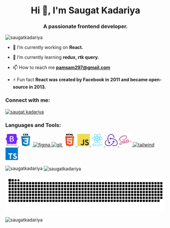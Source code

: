 <h1 align="center">Hi 👋, I'm Saugat Kadariya</h1>
<h3 align="center">A passionate frontend developer.</h3>

<p align="left"> <img src="https://komarev.com/ghpvc/?username=saugatkadariya&label=Profile%20views&color=0e75b6&style=flat" alt="saugatkadariya" /> </p>

- 🔭 I’m currently working on **React.**

- 🌱 I’m currently learning **redux, rtk query.**

- 📫 How to reach me **pamsam297@gmail.com**

- ⚡ Fun fact **React was created by Facebook in 2011 and became open-source in 2013.**

<h3 align="left">Connect with me:</h3>
<p align="left">
<a href="https://linkedin.com/in/saugat kadariya" target="blank"><img align="center" src="https://raw.githubusercontent.com/rahuldkjain/github-profile-readme-generator/master/src/images/icons/Social/linked-in-alt.svg" alt="saugat kadariya" height="30" width="40" /></a>
</p>

<h3 align="left">Languages and Tools:</h3>
<p align="left"> <a href="https://getbootstrap.com" target="_blank" rel="noreferrer"> <img src="https://raw.githubusercontent.com/devicons/devicon/master/icons/bootstrap/bootstrap-plain-wordmark.svg" alt="bootstrap" width="40" height="40"/> </a> <a href="https://www.w3schools.com/css/" target="_blank" rel="noreferrer"> <img src="https://raw.githubusercontent.com/devicons/devicon/master/icons/css3/css3-original-wordmark.svg" alt="css3" width="40" height="40"/> </a> <a href="https://www.figma.com/" target="_blank" rel="noreferrer"> <img src="https://www.vectorlogo.zone/logos/figma/figma-icon.svg" alt="figma" width="40" height="40"/> </a> <a href="https://git-scm.com/" target="_blank" rel="noreferrer"> <img src="https://www.vectorlogo.zone/logos/git-scm/git-scm-icon.svg" alt="git" width="40" height="40"/> </a> <a href="https://www.w3.org/html/" target="_blank" rel="noreferrer"> <img src="https://raw.githubusercontent.com/devicons/devicon/master/icons/html5/html5-original-wordmark.svg" alt="html5" width="40" height="40"/> </a> <a href="https://developer.mozilla.org/en-US/docs/Web/JavaScript" target="_blank" rel="noreferrer"> <img src="https://raw.githubusercontent.com/devicons/devicon/master/icons/javascript/javascript-original.svg" alt="javascript" width="40" height="40"/> </a> <a href="https://reactjs.org/" target="_blank" rel="noreferrer"> <img src="https://raw.githubusercontent.com/devicons/devicon/master/icons/react/react-original-wordmark.svg" alt="react" width="40" height="40"/> </a> <a href="https://redux.js.org" target="_blank" rel="noreferrer"> <img src="https://raw.githubusercontent.com/devicons/devicon/master/icons/redux/redux-original.svg" alt="redux" width="40" height="40"/> </a> <a href="https://sass-lang.com" target="_blank" rel="noreferrer"> <img src="https://raw.githubusercontent.com/devicons/devicon/master/icons/sass/sass-original.svg" alt="sass" width="40" height="40"/> </a> <a href="https://tailwindcss.com/" target="_blank" rel="noreferrer"> <img src="https://www.vectorlogo.zone/logos/tailwindcss/tailwindcss-icon.svg" alt="tailwind" width="40" height="40"/> </a> <a href="https://www.typescriptlang.org/" target="_blank" rel="noreferrer"> <img src="https://raw.githubusercontent.com/devicons/devicon/master/icons/typescript/typescript-original.svg" alt="typescript" width="40" height="40"/> </a> </p>

<p><img align="left" src="https://github-readme-stats.vercel.app/api/top-langs?username=saugatkadariya&show_icons=true&locale=en&layout=compact" alt="saugatkadariya" /></p>

<p>&nbsp;<img align="center" src="https://github-readme-stats.vercel.app/api?username=saugatkadariya&show_icons=true&locale=en" alt="saugatkadariya" /></p>

![Snake animation](https://raw.githubusercontent.com/saugatkadariya/saugatkadariya/output/github-contribution-grid-snake.svg)


<p><img align="center" src="https://github-readme-streak-stats.herokuapp.com/?user=saugatkadariya&" alt="saugatkadariya" /></p>
